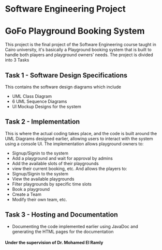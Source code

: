 # Software Engineering Project
# GoFo Playground Booking System
This project is the final project of the Software Engineering course taught in Cairo university, it's basically a
Playground booking system that is built to handle both players and playground owners' needs.
The project is divided into 3 Tasks
## Task 1 - Software Design Specifications
This contains the software design diagrams which include
- UML Class Diagram
- 6 UML Sequence Diagrams
- UI Mockup Designs for the system
## Task 2 - Implementation
This is where the actual coding takes place, and the code is built around the UML Diagrams designed earlier, allowing users to interact with the system using a console UI.
The implementation allows playground owners to:
- Signup/Signin to the system
- Add a playground and wait for approval by admins
- Add the available slots of their playgrounds
- view their current booking, etc.
And allows the players to:
- Signup/Signin to the system
- View the available playgrounds
- Filter playgrounds by specific time slots
- Book a playground
- Create a Team
- Modify their own team, etc.
## Task 3 - Hosting and Documentation
- Documenting the code implemented earlier using JavaDoc and generating the HTML pages for the documentation
#### Under the supervision of Dr. Mohamed El Ramly